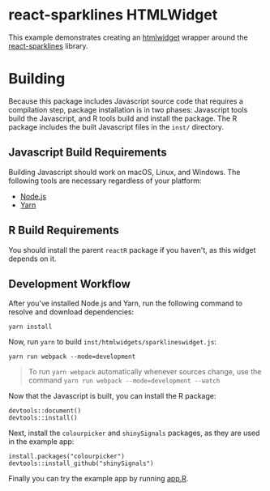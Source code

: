# react-sparklines HTMLWidget

This example demonstrates creating an [htmlwidget](https://www.htmlwidgets.org/) wrapper around the [react-sparklines](http://borisyankov.github.io/react-sparklines/) library.

# Building

Because this package includes Javascript source code that requires a compilation step, package installation is in two phases: Javascript tools build the Javascript, and R tools build and install the package. The R package includes the built Javascript files in the `inst/` directory.

## Javascript Build Requirements

Building Javascript should work on macOS, Linux, and Windows. The following tools are necessary regardless of your platform:

- [Node.js](https://nodejs.org/en/)
- [Yarn](https://yarnpkg.com/en/)

## R Build Requirements

You should install the parent `reactR` package if you haven't, as this widget depends on it.

## Development Workflow

After you've installed Node.js and Yarn, run the following command to resolve and download dependencies:

```
yarn install
```

Now, run `yarn` to build `inst/htmlwidgets/sparklineswidget.js`:

```
yarn run webpack --mode=development
```

> To run `yarn webpack` automatically whenever sources change, use the command `yarn run webpack --mode=development --watch`

Now that the Javascript is built, you can install the R package:

```
devtools::document()
devtools::install()
```

Next, install the `colourpicker` and `shinySignals` packages, as they are used in the example app:

```
install.packages("colourpicker")
devtools::install_github("shinySignals")
```

Finally you can try the example app by running [app.R](app.R).
